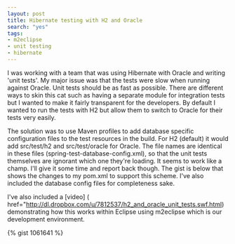 ```yaml
---
layout: post
title: Hibernate testing with H2 and Oracle
search: "yes"
tags:
- m2eclipse
- unit testing
- hibernate
---
```


I was working with a team that was using Hibernate with Oracle and writing 'unit tests'.  My major issue was that the tests were slow when running against Oracle. Unit tests should be as fast as possible.  There are different ways to skin this cat such as having a separate module for integration tests but I wanted to make it fairly transparent for the developers.  By default I wanted to run the tests with H2 but allow them to switch to Oracle for their tests very easily.

The solution was to use Maven profiles to add database specific configuration files to the test resources in the build.  For H2 (default) it would add src/test/h2 and src/test/oracle for Oracle.  The file names are identical in these files (spring-test-database-config.xml), so that the unit tests themselves are ignorant which one they're loading.  It seems to work like a champ.  I'll give it some time and report back though.  The gist is below that shows the changes to my pom.xml to support this scheme.  I've also included the database config files for completeness sake.

I've also included a [video] ( href="http://dl.dropbox.com/u/7812537/h2_and_oracle_unit_tests.swf.html) demonstrating how this works within Eclipse using m2eclipse which is our development environment.



{% gist 1061641 %}
